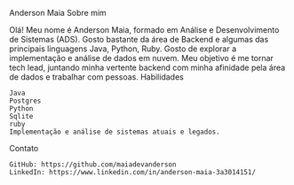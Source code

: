 Anderson Maia
Sobre mim

Olá! Meu nome é Anderson Maia, formado em  Análise e Desenvolvimento de Sistemas (ADS). Gosto bastante da área de Backend e algumas das principais linguagens Java, Python, Ruby. Gosto de explorar a implementação e análise de dados em nuvem. Meu objetivo é me tornar tech lead, juntando minha vertente backend com minha afinidade pela área de dados e trabalhar com pessoas.
Habilidades

    Java
    Postgres
    Python
    Sqlite
    ruby
    Implementação e análise de sistemas atuais e legados.

Contato

    GitHub: https://github.com/maiadevanderson
    LinkedIn: https://www.linkedin.com/in/anderson-maia-3a3014151/
